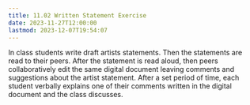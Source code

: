 ```yaml
---
title: 11.02 Written Statement Exercise
date: 2023-11-27T12:00:00
lastmod: 2023-12-07T19:54:07
---
```


In class students write draft artists statements. Then the statements are read to their peers. After the statement is read aloud, then peers collaboratively edit the same digital document leaving comments and suggestions about the artist statement. After a set period of time, each student verbally explains one of their comments written in the digital document and the class discusses.
